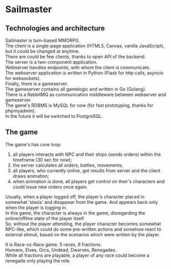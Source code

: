# Sailmaster  
## Technologies and architecture
Sailmaster is turn-based MMORPG.  
The client is a single-page application (HTML5, Canvas, vanilla JavaScript), but it could be changed at anytime.  
There are could be few clients, thanks to open API of the backend.  
The server is a two-component application.  
Webserver handles endpoints, with whom the client is communicate.  
The webserver application is written in Python (Flask for http calls, asyncio for websockets).  
Finally, there is a gameserver.  
The gameserver contains all gamelogic and written in Go (Golang).  
There is a RabbitMQ as communication middleware between webserver and gameserver.  
The game's RDBMS is MySQL for now (for fast prototyping, thanks for phpmyadmin).  
In the future it will be switched to PostgreSQL.  
  
## The game
The game's has core loop:  
1) all players interacts with NPC and their ships (sends orders) within the timeframe (30 sec for now);  
2) the server calculates all orders, battles, movements;  
3) all players, who currently online, got results from server and the client draws animation;  
4) when animation is done, all players get control on their's characters and could issue new orders once again.  
  
Usually, when a player logged off, the player's character placed in somewhat 'stasis' and disappear from the game. And appears back only when the player is logging in.  
In this game, the character is always in the game, disregarding the online/offline state of the player itself.  
So, without the player attending, the player character becomes somewhat NPC-like, which could do some pre-written actions and somehow react to external stimuli, based on the scenarios which were written by the player.  
  
It is Race-vs-Race game. 5 races, 6 fractions.  
Humans, Elves, Orcs, Undead, Dwarves, Renegades.  
While all fractions are playable, a player of any race could become a renegade only playing the role.  
